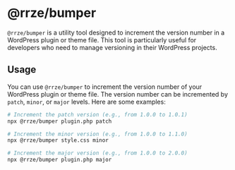 # @rrze/bumper
`@rrze/bumper` is a utility tool designed to increment the version number in a WordPress plugin or theme file. This tool is particularly useful for developers who need to manage versioning in their WordPress projects.

## Usage
You can use `@rrze/bumper` to increment the version number of your WordPress plugin or theme file. The version number can be incremented by `patch`, `minor`, or `major` levels. Here are some examples:

```bash
# Increment the patch version (e.g., from 1.0.0 to 1.0.1)
npx @rrze/bumper plugin.php patch

# Increment the minor version (e.g., from 1.0.0 to 1.1.0)
npx @rrze/bumper style.css minor

# Increment the major version (e.g., from 1.0.0 to 2.0.0)
npx @rrze/bumper plugin.php major
